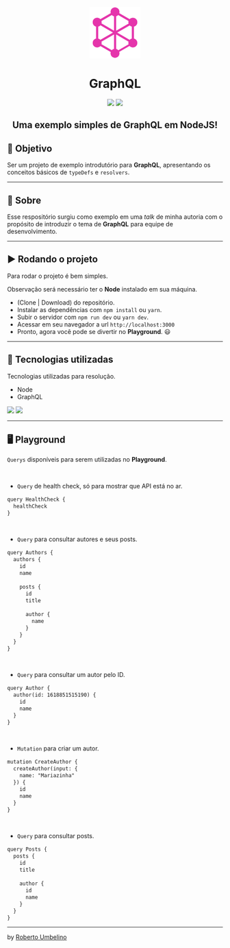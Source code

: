 <p align="center">
  <img width="120" src=".github/logo.png" />
</p>

<h1 align="center">GraphQL</h1>

<p align="center">
  <img src="https://img.shields.io/badge/graphql-%23e10098.svg?&style=for-the-badge&logo=graphql&logoColor=white" />

  <img src="https://img.shields.io/badge/node.js%20-%2343853D.svg?&style=for-the-badge&logo=node.js&logoColor=white" />
</p>

<h2 align="center">
  Uma exemplo simples de <b>GraphQL</b> em NodeJS!
</h2>

## 🎯 Objetivo

Ser um projeto de exemplo introdutório para **GraphQL**, apresentando os conceitos básicos de `typeDefs` e `resolvers`.

---

## 📕 Sobre

Esse respositório surgiu como exemplo em uma _talk_ de minha autoria com o propósito de introduzir o tema de **GraphQL** para equipe de desenvolvimento.

---

## ▶️ Rodando o projeto

Para rodar o projeto é bem simples.

Observação será necessário ter o **Node** instalado em sua máquina.

- (Clone | Download) do repositório.
- Instalar as dependências com `npm install` ou `yarn`.
- Subir o servidor com `npm run dev` ou `yarn dev`.
- Acessar em seu navegador a url `http://localhost:3000`
- Pronto, agora você pode se divertir no **Playground**. 😃

---

## 🚀 Tecnologias utilizadas

Tecnologias utilizadas para resolução.

- Node
- GraphQL

<img src="https://img.shields.io/badge/graphql-%23e10098.svg?&style=for-the-badge&logo=graphql&logoColor=white" />

<img src="https://img.shields.io/badge/node.js%20-%2343853D.svg?&style=for-the-badge&logo=node.js&logoColor=white" />

---

## 🖥️ Playground

`Querys` disponíveis para serem utilizadas no **Playground**.

<br />

- `Query` de health check, só para mostrar que API está no ar.
```
query HealthCheck {
  healthCheck
}
```

<br />

- `Query` para consultar autores e seus posts.

```
query Authors {
  authors {
    id
    name
    
    posts {
      id
      title
      
      author {
        name
      }
    }
  }
}
```

<br />

- `Query` para consultar um autor pelo ID.

```
query Author {
  author(id: 1618851515190) {
    id
    name
  }
}

```

<br />

- `Mutation` para criar um autor.

```
mutation CreateAuthor {
  createAuthor(input: {
    name: "Mariazinha"
  }) {
    id
    name
  }
}
```

<br />

- `Query` para consultar posts.

```
query Posts {
  posts {
    id
    title
    
    author {
      id
      name
    }
  }
}
```

---

by [Roberto Umbelino](https://github.com/robertoumbelino)
